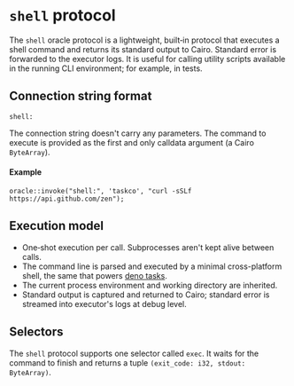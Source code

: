 # `shell` protocol <Badge type="warning" text="experimental" />

The `shell` oracle protocol is a lightweight, built‑in protocol that executes a shell command and returns its standard
output to Cairo. Standard error is forwarded to the executor logs. It is useful for calling utility scripts available in
the running CLI environment; for example, in tests.

## Connection string format

```
shell:
```

The connection string doesn't carry any parameters. The command to execute is provided as the first and only calldata
argument (a Cairo `ByteArray`).

#### Example

```cairo
oracle::invoke("shell:", 'taskco', "curl -sSLf https://api.github.com/zen");
```

## Execution model

- One‑shot execution per call. Subprocesses aren't kept alive between calls.
- The command line is parsed and executed by a minimal cross-platform shell, the same that
  powers [deno tasks](https://docs.deno.com/runtime/reference/cli/task/#syntax).
- The current process environment and working directory are inherited.
- Standard output is captured and returned to Cairo; standard error is streamed into executor's logs at debug level.

## Selectors

The `shell` protocol supports one selector called `exec`.
It waits for the command to finish and returns a tuple `(exit_code: i32, stdout: ByteArray)`.
